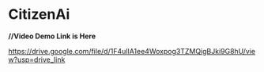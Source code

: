 # CitizenAi

**//Video Demo Link is Here**

https://drive.google.com/file/d/1F4uIlA1ee4Woxpog3TZMQigBJki9G8hU/view?usp=drive_link
